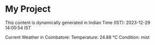 # My Project

This content is dynamically generated in Indian Time (IST): 2023-12-29 14:00:54 IST


Current Weather in Coimbatore:
Temperature: 24.88 °C
Condition: mist
